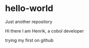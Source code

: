 # hello-world
Just another repository

Hi there
I am Henrik, a cobol developer

trying my first on github

